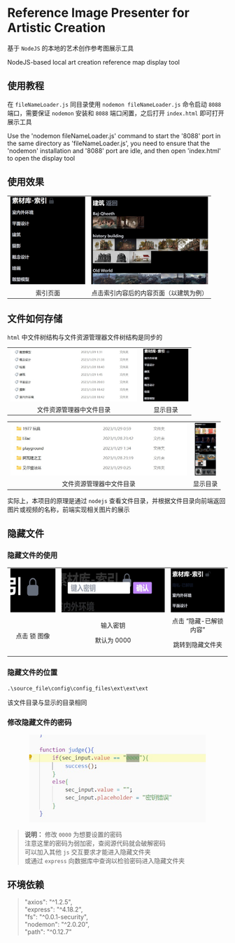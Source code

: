 # Reference Image Presenter for Artistic Creation
基于 `NodeJS` 的本地的艺术创作参考图展示工具 

NodeJS-based local art creation reference map display tool

## 使用教程

在 `fileNameLoader.js` 同目录使用 `nodemon fileNameLoader.js` 命令启动 `8088` 端口，需要保证 `nodemon` 安装和 `8088` 端口闲置，之后打开 `index.html` 即可打开展示工具

Use the 'nodemon fileNameLoader.js' command to start the '8088' port in the same directory as 'fileNameLoader.js', you need to ensure that the 'nodemon' installation and '8088' port are idle, and then open 'index.html' to open the display tool


## 使用效果

<table align=center>
    <tr>
<td>
<div align=center>
<img decoding="async" src="./readme_file/material_index.jpg" height="200px" >
</div>
</td>
<td>
<div align=center>
<img decoding="async" src="./readme_file/material.jpg" height="200px"border-radius="3px" >
</div>
</td>
    </tr>
    <tr>
<td>
<div align=center>
索引页面
</div>
</td>
<td>
<div align=center>
点击索引内容后的内容页面（以建筑为例）
</div>
</td>
    </tr>
</table>

## 文件如何存储
`html` 中文件树结构与文件资源管理器文件树结构是同步的

<table align=center>
    <tr>
<td>
<div align=center>
<img decoding="async" src="./readme_file/classification.jpg" height="120px" >
</div>
</td>
<td>
<div align=center>
<img decoding="async" src="./readme_file/material_index.jpg" height="120px"border-radius="3px" >
</div>
</td>
    </tr>
    <tr>
<td>
<div align=center>
文件资源管理器中文件目录
</div>
</td>
<td>
<div align=center>
显示目录
</div>
</td>
    </tr>
</table>

<table align=center>
    <tr>
<td>
<div align=center>
<img decoding="async" src="./readme_file/classification2.jpg" height="120px"border-radius="3px" >
</div>
</td>
<td>
<div align=center>
<img decoding="async" src="./readme_file/gnsj.jpg" height="120px" >
</div>
</td>
    </tr>
    <tr>
</td>
<td>
<div align=center>
文件资源管理器中文件目录
</div>
</td>
<td>
<div align=center>
显示目录
</div>
</td>
    </tr>
</table>

实际上，本项目的原理是通过 `nodejs` 查看文件目录，并根据文件目录向前端返回图片或视频的名称，前端实现相关图片的展示

## 隐藏文件
### 隐藏文件的使用

<table align=center>
    <tr>
<td>
<div align=center>
<img decoding="async" src="./readme_file/lock.jpg" height="100px" >
</div>
</td>
<td>
<div align=center>
<img decoding="async" src="./readme_file/input.jpg" height="100px"border-radius="3px" >
</div>
</td>
<td>
<div align=center>
<img decoding="async" src="./readme_file/unlocked.jpg" height="100px"border-radius="3px" >
</div>
</td>
    </tr>
    <tr>
<td>
<div align=center>
点击 锁 图像
</div>
</td>
<td>
<div align=center>
输入密钥

默认为 0000
</div>
</td>
<td>
<div align=center>
点击 “隐藏-已解锁内容” 

跳转到隐藏文件夹
</div>
</td>
    </tr>
</table>

### 隐藏文件的位置 
`.\source_file\config\config_files\ext\ext\ext`

该文件目录与显示的目录相同

### 修改隐藏文件的密码
<div align=center>
<img decoding="async" src="./readme_file/change_code.jpg" height="200px"border-radius="3px" >
</div>

>**说明：** 修改 `0000` 为想要设置的密码\
注意这里的密码为弱加密，查阅源代码就会破解密码\
可以加入其他 `js` 交互要求才能进入隐藏文件夹\
或通过 `express` 向数据库中查询以检验密码进入隐藏文件夹

## 环境依赖
>    "axios": "^1.2.5",\
    "express": "^4.18.2",\
    "fs": "^0.0.1-security",\
    "nodemon": "^2.0.20",\
    "path": "^0.12.7"

